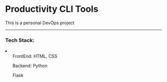 # Productivity CLI Tools

This is a personal DevOps project

---

### Tech Stack:

<li>
    <ul>FrontEnd: HTML, CSS</ul>
    <ul>Backend: Python</ul>
    <ul>Flask</ul>
</li>

